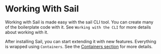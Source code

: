 # Working With Sail

Working with Sail is made easy with the sail CLI tool. You can create many of the boilerplate code with it. See 
`Working with the CLI` for more details about working with it.

After installing Sail, you can start extending it with new features. Everything is wrapped using `Containers`.
See the [Containers section](/working-with-sail/containers) for more details.